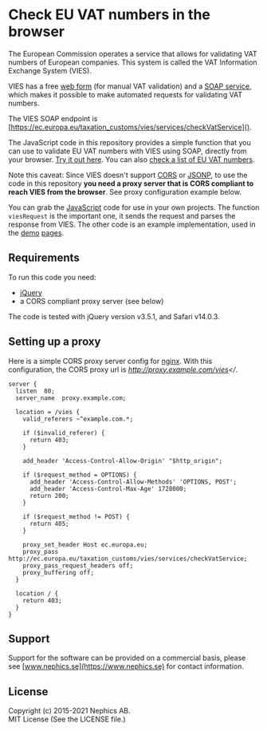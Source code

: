 # Check EU VAT numbers in the browser

The European Commission operates a service that allows for validating VAT numbers of European companies. This system is called the VAT Information Exchange System (VIES).

VIES has a free [web form](https://ec.europa.eu/taxation_customs/vies/vatRequest.html) (for manual VAT validation) and a [SOAP service](https://ec.europa.eu/taxation_customs/vies/faq.html#item_16), which makes it possible to make automated requests for validating VAT numbers.

The VIES SOAP endpoint is [https://ec.europa.eu/taxation_customs/vies/services/checkVatService]().

The JavaScript code in this repository provides a simple function that you can use to validate EU VAT numbers with VIES using SOAP, directly from your browser. [Try it out here](https://nephics.github.io/euvat-direct). You can also [check a list of EU VAT numbers](https://nephics.github.io/euvat-direct/batch.html).

Note this caveat: Since VIES doesn't support [CORS](https://en.wikipedia.org/wiki/Cross-origin_resource_sharing) or [JSONP](https://en.wikipedia.org/wiki/JSONP), to use the code in this repository **you need a proxy server that is CORS compliant to reach VIES from the browser**. See proxy configuration example below.

You can grab the [JavaScript](https://github.com/nephics/euvat-direct/blob/master/euvat-direct.js) code for use in your own projects. The function `viesRequest` is the important one, it sends the request and parses the response from VIES. The other code is an example implementation, used in the [demo](https://nephics.github.io/euvat-direct) [pages](https://nephics.github.io/euvat-direct/batch.html).

## Requirements

To run this code you need:
* [jQuery](https://jquery.com/)
* a CORS compliant proxy server (see below)

The code is tested with jQuery version v3.5.1, and Safari v14.0.3.

## Setting up a proxy

Here is a simple CORS proxy server config for [nginx](https://nginx.org). With this configuration, the CORS proxy url is _http://proxy.example.com/vies</_.

```
server {
  listen  80;
  server_name  proxy.example.com;

  location = /vies {
    valid_referers ~^example.com.*;

    if ($invalid_referer) {
      return 403;
    }

    add_header 'Access-Control-Allow-Origin' "$http_origin";

    if ($request_method = OPTIONS) {
      add_header 'Access-Control-Allow-Methods' 'OPTIONS, POST';
      add_header 'Access-Control-Max-Age' 1728000;
      return 200;
    }

    if ($request_method != POST) {
      return 405;
    }

    proxy_set_header Host ec.europa.eu;
    proxy_pass http://ec.europa.eu/taxation_customs/vies/services/checkVatService;
    proxy_pass_request_headers off;
    proxy_buffering off;
  }

  location / {
    return 403;
  }
}
```

## Support

Support for the software can be provided on a commercial basis, please see [www.nephics.se](https://www.nephics.se) for contact information.

## License

Copyright (c) 2015-2021 Nephics AB.  
MIT License (See the LICENSE file.)
